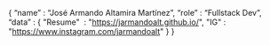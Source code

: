  { “name” : “José Armando Altamira Martínez”,
   “role” : “Fullstack Dev”,
   “data” : 
     { 
      "Resume"   : "https://jarmandoalt.github.io/",
      "IG"       : "https://www.instagram.com/jarmandoalt"
     }
 }
      
